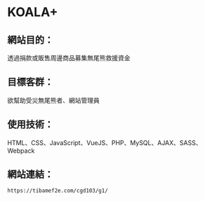 # KOALA+

## 網站目的：
透過捐款或販售周邊商品募集無尾熊救援資金
## 目標客群：
欲幫助受災無尾熊者、網站管理員
## 使用技術：
HTML、CSS、JavaScript、VueJS、PHP、MySQL、AJAX、SASS、Webpack
## 網站連結：
```
https://tibamef2e.com/cgd103/g1/
```
